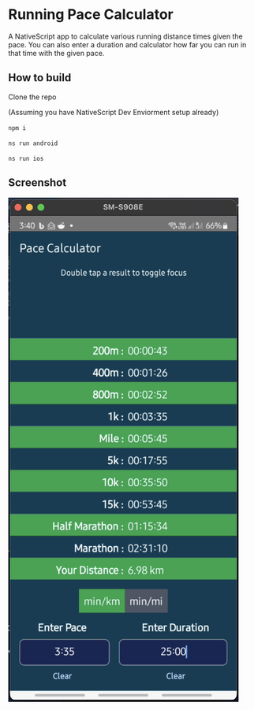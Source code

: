 # Running Pace Calculator

A NativeScript app to calculate various running distance times given the pace.
You can also enter a duration and calculator how far you can run in that time with the given pace.

## How to build

Clone the repo

(Assuming you have NativeScript Dev Enviorment setup already)

`npm i`

`ns run android`

`ns run ios`

## Screenshot

![Screenshot](assets/demo.png)
